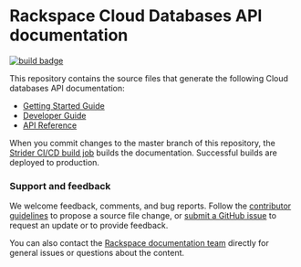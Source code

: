 # Rackspace Cloud Databases API documentation

[![build badge](https://build.developer.rackspace.com/rackerlabs/docs-cloud-databases/badge?branch=master)](https://build.developer.rackspace.com/rackerlabs/docs-cloud-databases/)

This repository contains the source files that generate the following Cloud databases API documentation: 

* [Getting Started Guide](https://developer.rackspace.com/docs/cloud-databases/v1/developer-guide/#document-getting-started)
* [Developer Guide](https://developer.rackspace.com/docs/cloud-databases/v1/developer-guide/#document-developer-guide)
* [API Reference](https://developer.rackspace.com/docs/cloud-databases/v1/developer-guide/#api-reference)

When you commit changes to the master branch of this repository, the 
[Strider CI/CD build job](https://build.developer.rackspace.com/rackerlabs/docs-cloud-databases/) 
builds the documentation. Successful builds are deployed to production.

### Support and feedback

We welcome feedback, comments, and bug reports. Follow the 
[contributor guidelines](CONTRIBUTING.md) 
to propose a source file change, or [submit a GitHub issue](https://github.com/rackerlabs/docs-cloud-databases/issues/new) 
to request an update or to provide feedback.

You can also contact the [Rackspace documentation team](mailto:devdoc@rackspace.com) directly for general issues 
or questions about the content. 
